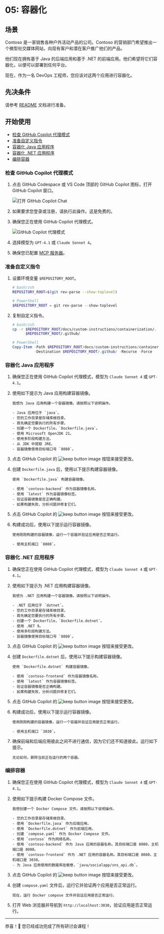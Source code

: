 # 05: 容器化

## 场景

Contoso 是一家销售各种户外活动产品的公司。Contoso 的营销部门希望推出一个微型社交媒体网站，向现有客户和潜在客户推广他们的产品。

他们现在拥有基于 Java 的后端应用和基于 .NET 的前端应用。他们希望将它们容器化，以便可以部署到任何平台。

现在，作为一名 DevOps 工程师，您应该对这两个应用进行容器化。

## 先决条件

请参考 [README](../README.md) 文档进行准备。

## 开始使用

- [检查 GitHub Copilot 代理模式](#检查-github-copilot-代理模式)
- [准备自定义指令](#准备自定义指令)
- [容器化 Java 应用程序](#容器化-java-应用程序)
- [容器化 .NET 应用程序](#容器化-net-应用程序)
- [编排容器](#编排容器)

### 检查 GitHub Copilot 代理模式

1. 点击 GitHub Codespace 或 VS Code 顶部的 GitHub Copilot 图标，打开 GitHub Copilot 窗口。

   ![打开 GitHub Copilot Chat](./images/setup-02.png)

1. 如果要求您登录或注册，请执行此操作。这是免费的。
1. 确保您正在使用 GitHub Copilot 代理模式。

   ![GitHub Copilot 代理模式](./images/setup-03.png)

1. 选择模型为 `GPT-4.1` 或 `Claude Sonnet 4`。
1. 确保您已配置 [MCP 服务器](./00-setup.md#设置-mcp-服务器)。

### 准备自定义指令

1. 设置环境变量 `$REPOSITORY_ROOT`。

   ```bash
   # bash/zsh
   REPOSITORY_ROOT=$(git rev-parse --show-toplevel)
   ```

   ```powershell
   # PowerShell
   $REPOSITORY_ROOT = git rev-parse --show-toplevel
   ```

1. 复制自定义指令。

    ```bash
    # bash/zsh
    cp -r $REPOSITORY_ROOT/docs/custom-instructions/containerization/. \
          $REPOSITORY_ROOT/.github/
    ```

    ```powershell
    # PowerShell
    Copy-Item -Path $REPOSITORY_ROOT/docs/custom-instructions/containerization/* `
              -Destination $REPOSITORY_ROOT/.github/ -Recurse -Force
    ```

### 容器化 Java 应用程序

1. 确保您正在使用 GitHub Copilot 代理模式，模型为 `Claude Sonnet 4` 或 `GPT-4.1`。
1. 使用如下提示为 Java 应用构建容器镜像。

    ```text
    我想为 Java 应用构建一个容器镜像。请按照以下说明操作。

    - Java 应用位于 `java`。
    - 您的工作目录是存储库根目录。
    - 首先确定您要执行的所有步骤。
    - 创建一个 Dockerfile，`Dockerfile.java`。
    - 使用 Microsoft OpenJDK 21。
    - 使用多阶段构建方法。
    - 从 JDK 中提取 JRE。
    - 容器镜像使用目标端口号 `8080`。
    ```

1. 点击 GitHub Copilot 的 ![keep button image](https://img.shields.io/badge/keep-blue) 按钮来接受更改。

1. 创建 `Dockerfile.java` 后，使用以下提示构建容器镜像。

    ```text
    使用 `Dockerfile.java` 构建容器镜像。

    - 使用 `contoso-backend` 作为容器镜像名称。
    - 使用 `latest` 作为容器镜像标签。
    - 验证容器镜像是否正确构建。
    - 如果构建失败，分析问题并修复它们。
    ```

1. 点击 GitHub Copilot 的 ![keep button image](https://img.shields.io/badge/keep-blue) 按钮来接受更改。

1. 构建成功后，使用以下提示运行容器镜像。

    ```text
    使用刚刚构建的容器镜像，运行一个容器并验证应用是否正常运行。
    
    - 使用主机端口 `8080`。
    ```

### 容器化 .NET 应用程序

1. 确保您正在使用 GitHub Copilot 代理模式，模型为 `Claude Sonnet 4` 或 `GPT-4.1`。
1. 使用如下提示为 .NET 应用构建容器镜像。

    ```text
    我想为 .NET 应用构建一个容器镜像。请按照以下说明操作。

    - .NET 应用位于 `dotnet`。
    - 您的工作目录是存储库根目录。
    - 首先确定您要执行的所有步骤。
    - 创建一个 Dockerfile，`Dockerfile.dotnet`。
    - 使用 .NET 9。
    - 使用多阶段构建方法。
    - 容器镜像使用目标端口号 `8080`。
    ```

1. 点击 GitHub Copilot 的 ![keep button image](https://img.shields.io/badge/keep-blue) 按钮来接受更改。

1. 创建 `Dockerfile.dotnet` 后，使用以下提示构建容器镜像。

    ```text
    使用 `Dockerfile.dotnet` 构建容器镜像。

    - 使用 `contoso-frontend` 作为容器镜像名称。
    - 使用 `latest` 作为容器镜像标签。
    - 验证容器镜像是否正确构建。
    - 如果构建失败，分析问题并修复它们。
    ```

1. 点击 GitHub Copilot 的 ![keep button image](https://img.shields.io/badge/keep-blue) 按钮来接受更改。

1. 构建成功后，使用以下提示运行容器镜像。

    ```text
    使用刚刚构建的容器镜像，运行一个容器并验证应用是否正常运行。
    
    - 使用主机端口 `3030`。
    ```

1. 确保前端和后端应用彼此之间不进行通信，因为它们还不知道彼此。运行如下提示。

    ```text
    无论如何，删除当前正在运行的两个容器。
    ```

### 编排容器

1. 确保您正在使用 GitHub Copilot 代理模式，模型为 `Claude Sonnet 4` 或 `GPT-4.1`。
1. 使用如下提示构建 Docker Compose 文件。

    ```text
    我想创建一个 Docker Compose 文件。请按照以下说明操作。
    
    - 您的工作目录是存储库根目录。
    - 使用 `Dockerfile.java` 作为后端应用。
    - 使用 `Dockerfile.dotnet` 作为前端应用。
    - 创建 `compose.yaml` 作为 Docker Compose 文件。
    - 使用 `contoso` 作为网络名称。
    - 使用 `contoso-backend` 作为 Java 应用的容器名称。其目标端口是 8080，主机端口是 8080。
    - 使用 `contoso-frontend` 作为 .NET 应用的容器名称。其目标端口是 8080，主机端口是 3030。
    - 为 Java 应用使用的数据库挂载卷，`java/socialapp/sns_api.db`。
    ```

1. 点击 GitHub Copilot 的 ![keep button image](https://img.shields.io/badge/keep-blue) 按钮来接受更改。

1. 创建 `compose.yaml` 文件后，运行它并验证两个应用是否正常运行。

    ```text
    现在，运行 Docker compose 文件并验证应用是否正常运行。
    ```

1. 打开 Web 浏览器并导航到 `http://localhost:3030`，验证应用是否正常运行。

---

恭喜！🎉 您已经成功完成了所有研讨会课程！